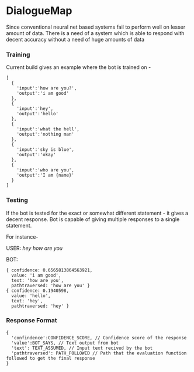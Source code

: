 # DialogueMap
Since conventional neural net based systems fail to perform well on lesser amount of data. There is a need of a system which is able to respond with decent accuracy without a need of huge amounts of data

### Training
Current build gives an example where the bot is trained on - 
```
[
  {
    'input':'how are you?',
    'output':'i am good'
  },
  {
    'input':'hey',
    'output':'hello'
  },
  {
    'input':'what the hell',
    'output':'nothing man'
  },
  {
    'input':'sky is blue',
    'output':'okay'
  },
  {
    'input':'who are you',
    'output':'I am {name}'
  }
]
```





### Testing

If the bot is tested for the exact or somewhat different statement - it gives a decent response. Bot is capable of giving multiple responses to a single statement.

For instance-

USER: *hey how are you*

BOT: 
 
```
{ confidence: 0.6565813864563921,
  value: 'i am good',
  text: 'how are you',
  pathtraversed: 'how are you' }
{ confidence: 0.1940598,
  value: 'hello',
  text: 'hey',
  pathtraversed: 'hey' }
```


### Response Format
```
{
  'confindence':CONFIDENCE_SCORE, // Confidence score of the response
  'value':BOT_SAYS, // Text output from bot
  'text': TEXT_ASSUMED, // Input text recived by the bot
  'pathtraversed': PATH_FOLLOWED // Path that the evaluation function followed to get the final response
}
```
